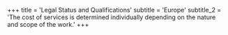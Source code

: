 +++
title = 'Legal Status and Qualifications'
subtitle = 'Europe'
subtitle_2 = 'The cost of services is determined individually depending on the nature and scope of the work.'
+++